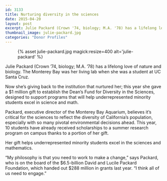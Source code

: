 ```yaml
---
id: 3133
title: Nurturing diversity in the sciences
date: 2015-04-20
layout: post
excerpt: Julie Packard (Crown '74, biology; M.A. '78) has a lifelong love of nature and biology. Recognizing the institution that nurtured her, she gave $1 million gift to establish the Dean's Fund for Diversity in the Sciences.
thumbnail_image: julie-packard.jpg
categories: "Donor Profiles"
---
```

<figure class="inline-image right">
{% asset julie-packard.jpg magick:resize=400 alt='julie-packard' %}
<figcaption></figcaption></figure>

Julie Packard (Crown &#8217;74, biology; M.A. &#8217;78) has a lifelong love of nature and biology. The Monterey Bay was her living lab when she was a student at UC Santa Cruz.

Now she&#8217;s giving back to the institution that nurtured her; this year she gave a $1 million gift to establish the Dean&#8217;s Fund for Diversity in the Sciences, designed to support programs that will help underrepresented minority students excel in science and math.

Packard, executive director of the Monterey Bay Aquarium, believes it&#8217;s critical for the sciences to reflect the diversity of California&#8217;s population, especially with so many pivotal environmental decisions ahead. This year, 10 students have already received scholarships to a summer research program on campus thanks to a portion of her gift.

Her gift helps underrepresented minority students excel in the sciences and mathematics.

&#8220;My philosophy is that you need to work to make a change,&#8221; says Packard, who is on the board of the $6.5-billion David and Lucile Packard Foundation, which handed out $288 million in grants last year. &#8220;I think all of us need to engage.&#8221;
